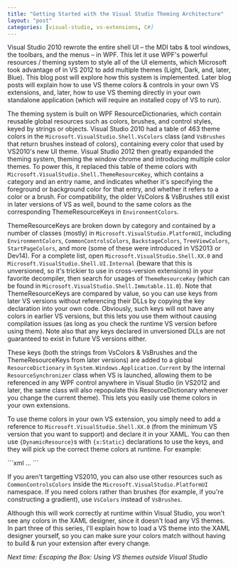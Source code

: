 ```yaml
---
title: "Getting Started with the Visual Studio Theming Architecture"
layout: "post"
categories: [visual-studio, vs-extensions, C#]
---
```


Visual Studio 2010 rewrote the entire shell UI &ndash; the MDI tabs & tool windows, the toolbars, and the menus &ndash; in WPF.  This let it use WPF's powerful resources / theming system to style all of the UI elements, which Microsoft took advantage of in VS 2012 to add multiple themes (Light, Dark, and, later, Blue).  This blog post will explore how this system is implemented.  Later blog posts will explain how to use VS theme colors & controls in your own VS extensions, and, later, how to use VS theming directly in your own standalone application (which will require an installed copy of VS to run).

The theming system is built on WPF ResourceDictionaries, which contain reusable global resources such as colors, brushes, and control styles, keyed by strings or objects.  Visual Studio 2010 had a table of 463 theme colors in the `Microsoft.VisualStudio.Shell.VsColors` class (and `VsBrushes` that return brushes instead of colors), containing every color that used by VS2010's new UI theme.  Visual Studio 2012 then greatly expanded the theming system, theming the window chrome and introducing multiple color themes.  To power this, it replaced this table of theme colors with `Microsoft.VisualStudio.Shell.ThemeResourceKey`, which contains a category and an entry name, and indicates whether it's specifying the foreground or background color for that entry, and whether it refers to a color or a brush.  For compatibility, the older VsColors & VsBrushes still exist in later versions of VS as well, bound to the same colors as the corresponding ThemeResourceKeys in `EnvironmentColors`.

ThemeResourceKeys are broken down by category and contained by a number of classes (mostly) in `Microsoft.VisualStudio.PlatformUI`, including `EnvironmentColors`, `CommonControlsColors`, `BackstageColors`, `TreeViewColors`, `StartPageColors`, and more (some of these were introduced in VS2013 or Dev14).  For a complete list, open `Microsoft.VisualStudio.Shell.XX.0` and `Microsoft.VisualStudio.Shell.UI.Internal` (beware that this is unversioned, so it's trickier to use in cross-version extensions) in your favorite decompiler, then search for usages of `ThemeResourceKey` (which can be found in `Microsoft.VisualStudio.Shell.Immutable.11.0`).  Note that ThemeResourceKeys are compared by value, so you can use keys from later VS versions without referencing their DLLs by copying the key declaration into your own code.  Obviously, such keys will not have any colors in earlier VS versions, but this lets you use them without causing compilation issues (as long as you check the runtime VS version before using them).  Note also that any keys declared in unversioned DLLs are not guaranteed to exist in future VS versions either.

These keys (both the strings from VsColors & VsBrushes and the ThemeResourceKeys from later versions) are added to a global `ResourceDictionary` in `System.Windows.Application.Current` by the internal `ResourceSynchronizer` class when VS is launched, allowing them to be referenced in any WPF control anywhere in Visual Studio (in VS2012 and later, the same class will also repopulate this ResourceDictionary whenever you change the current theme).  This lets you easily use theme colors in your own extensions.

To use theme colors in your own VS extension, you simply need to add a reference to `Microsoft.VisualStudio.Shell.XX.0` (from the minimum VS version that you want to support) and declare it in your XAML.  You can then use `{DynamicResource}`s with `{x:Static}` declarations to use the keys, and they will pick up the correct theme colors at runtime.  For example: 

<div class="xaml"></div>
```xml
<Control x:class="YourAddin.YourControl"
		 xmlns="http://schemas.microsoft.com/winfx/2006/xaml/presentation"
		 xmlns:x="http://schemas.microsoft.com/winfx/2006/xaml"
		 xmlns:shell="clr-namespace:Microsoft.VisualStudio.Shell;assembly=Microsoft.VisualStudio.Shell.10.0">
	<Border x:Name="NotificationWindow" Loaded="NotificationWindow_Loaded"
			Background="{DynamicResource {x:Static shell:VsBrushes.CommandBarOptionsBackgroundKey}}"
			TextElement.Foreground="{DynamicResource {x:Static shell:VsBrushes.CommandBarTextActiveKey}}"
			BorderBrush="{DynamicResource {x:Static shell:VsBrushes.DropDownBorderKey}}"
			BorderThickness="1">
		...
	</Border>
</Control>
```

If you aren't targetting VS2010, you can also use other resources such as `CommonControlsColors` inside the  `Microsoft.VisualStudio.PlatformUI` namespace.  If you need colors rather than brushes (for example, if you're constructing a gradient), use `VsColors` instead of `VsBrushes`. 

Although this will work correctly at runtime within Visual Studio, you won't see any colors in the XAML designer, since it doesn't load any VS themes.  In part three of this series, I'll explain how to load a VS theme into the XAML designer yourself, so you can make sure your colors match without having to build & run your extension after every change.

_Next time: Escaping the Box: Using VS themes outside Visual Studio_